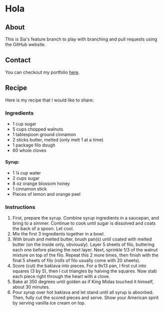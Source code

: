 # Hola
## About
This is Sia's feature branch to play with branching and pull requests using the GitHub website.
## Contact
You can checkout my portfolio [here](http://siakaramalegos.github.io/).
## Recipe
Here is my recipe that I would like to share:
### Ingredients
- 1 cup sugar
- 5 cups chopped walnuts
- 1 tablespoon ground cinnamon
- 2 sticks butter, melted (only melt 1 at a time)
- 1 package filo dough
- 60 whole cloves
#### Syrup:
- 1 ¼ cup water
- 2 cups sugar
- 8 oz orange blossom honey
- 1 cinnamon stick
- Pieces of lemon and orange peel
### Instructions
1. First, prepare the syrup.  Combine syrup ingredients in a saucepan, and bring to a simmer.  Continue to cook until sugar is dissolved and coats the back of a spoon.  Let cool.  
2. Mix the first 3 ingredients together in a bowl.
3. With brush and melted butter, brush pan(s) until coated with melted butter (on the inside only, obviously).  Layer 5 sheets of filo, buttering each one before placing the next layer.  Next, sprinkle 1/3 of the walnut mixture on top of the filo.  Repeat this 2 more times, then finish with the final 5 sheets of filo (rolls of filo usually come with 20 sheets). 
4. Score (cut) the baklava into pieces.  For a 9x13 pan, I first cut into squares (3 by 5), then I cut triangles by halving the squares. Now stab each piece right through the heart with a clove.
5. Bake at 350 degrees until golden as if King Midas touched it himself, about 30 minutes.  
6. Pour syrup over hot baklava and let stand until all syrup is absorbed.  Then, fully cut the scored pieces and serve.  Show your American spirit by serving vanilla ice cream on top.